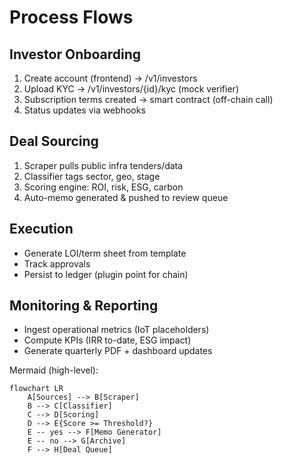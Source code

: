 # Process Flows

## Investor Onboarding
1. Create account (frontend) → /v1/investors
2. Upload KYC → /v1/investors/{id}/kyc (mock verifier)
3. Subscription terms created → smart contract (off-chain call)
4. Status updates via webhooks

## Deal Sourcing
1. Scraper pulls public infra tenders/data
2. Classifier tags sector, geo, stage
3. Scoring engine: ROI, risk, ESG, carbon
4. Auto-memo generated & pushed to review queue

## Execution
- Generate LOI/term sheet from template
- Track approvals
- Persist to ledger (plugin point for chain)

## Monitoring & Reporting
- Ingest operational metrics (IoT placeholders)
- Compute KPIs (IRR to-date, ESG impact)
- Generate quarterly PDF + dashboard updates

Mermaid (high-level):

```mermaid
flowchart LR
    A[Sources] --> B[Scraper]
    B --> C[Classifier]
    C --> D[Scoring]
    D --> E{Score >= Threshold?}
    E -- yes --> F[Memo Generator]
    E -- no --> G[Archive]
    F --> H[Deal Queue]
```

